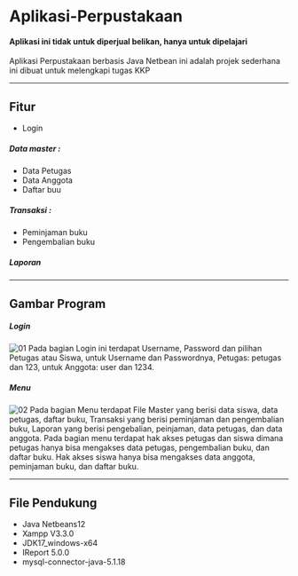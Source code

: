 # Aplikasi-Perpustakaan
#### Aplikasi ini tidak untuk diperjual belikan, hanya untuk dipelajari

Aplikasi Perpustakaan berbasis Java Netbean ini adalah projek sederhana ini dibuat untuk melengkapi tugas KKP 
_______
## Fitur
- Login 
##### Data master :
- Data Petugas
- Data Anggota
- Daftar buu
##### Transaksi :
- Peminjaman buku
- Pengembalian buku
##### Laporan
_______
## Gambar Program 

##### Login
![01](https://github.com/dullatif/Program1/assets/99376650/5dd607c2-2713-4a82-8c7d-715b8aa30d33)
Pada bagian Login ini terdapat Username, Password dan pilihan Petugas atau Siswa, untuk Username dan Passwordnya, Petugas: petugas dan 123, untuk Anggota: user dan 1234.

##### Menu
![02](https://github.com/dullatif/Program1/assets/99376650/8df14a6c-9dd2-4167-8b5b-50f2b2de09fb)
Pada bagian Menu terdapat File Master yang berisi data siswa, data petugas, daftar buku, Transaksi yang berisi peminjaman dan pengembalian buku, Laporan  yang berisi pengebalian, peinjaman, data petugas, dan data anggota.
Pada bagian menu terdapat hak akses petugas dan siswa dimana petugas hanya bisa mengakses data petugas, pengembalian buku, dan daftar buku. Hak akses siswa hanya bisa mengakses data anggota, peminjaman buku, dan daftar buku.
_______
## File Pendukung
- Java Netbeans12
- Xampp V3.3.0
- JDK17_windows-x64
- IReport 5.0.0
- mysql-connector-java-5.1.18
